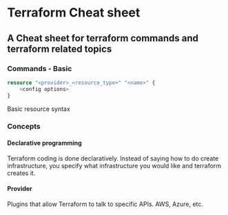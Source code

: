 # Terraform Cheat sheet
## A Cheat sheet for terraform commands and terraform related topics

### Commands - Basic

```terraform
resource "<provider>_<resource_type>" "<name>" {
    <config options>
}
```
Basic resource syntax

### Concepts
#### Declarative programming
Terraform coding is done declaratively. Instead of saying how to do create infrastructure, you specify what infrastructure you would like and terraform creates it.

#### Provider
Plugins that allow Terraform to talk to specific APIs. AWS, Azure, etc.